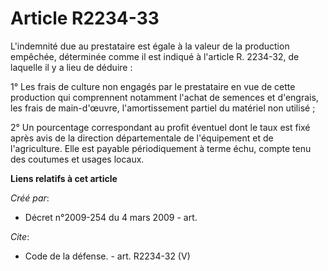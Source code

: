 # Article R2234-33

L'indemnité due au prestataire est égale à la valeur de la production empêchée, déterminée comme il est indiqué à l'article
R. 2234-32, de laquelle il y a lieu de déduire : 

1° Les frais de culture non engagés par le prestataire en vue de cette production qui comprennent notamment l'achat de
semences et d'engrais, les frais de main-d'œuvre, l'amortissement partiel du matériel non utilisé ; 

2° Un pourcentage correspondant au profit éventuel dont le taux est fixé après avis de la direction départementale de
l'équipement et de l'agriculture. Elle est payable périodiquement à terme échu, compte tenu des coutumes et usages locaux.

**Liens relatifs à cet article**

_Créé par_:

  - Décret n°2009-254 du 4 mars 2009 - art.

_Cite_:

  - Code de la défense. - art. R2234-32 (V)
